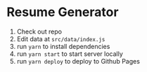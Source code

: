# Resume Generator

1. Check out repo
1. Edit data at `src/data/index.js`
1. run `yarn` to install dependencies
1. run `yarn start` to start server locally
1. run `yarn deploy` to deploy to Github Pages
